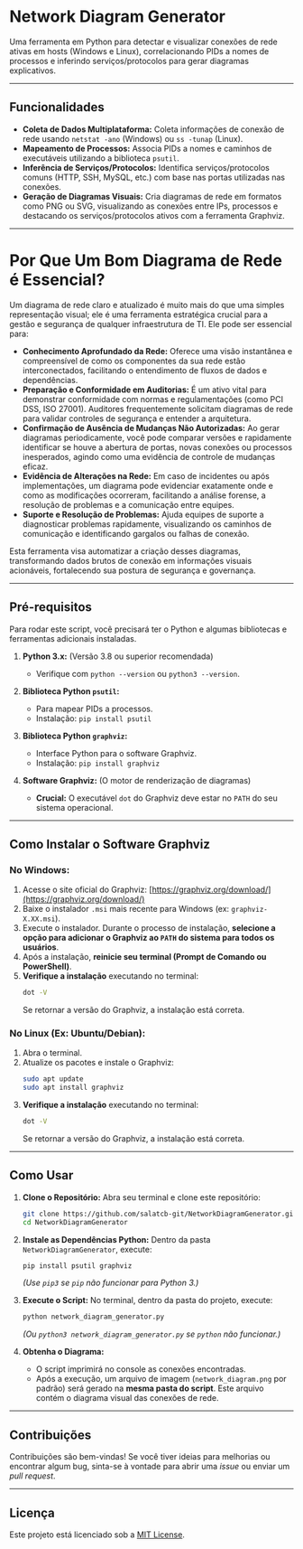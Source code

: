 # Network Diagram Generator

Uma ferramenta em Python para detectar e visualizar conexões de rede ativas em hosts (Windows e Linux), correlacionando PIDs a nomes de processos e inferindo serviços/protocolos para gerar diagramas explicativos.

---

## Funcionalidades

* **Coleta de Dados Multiplataforma:** Coleta informações de conexão de rede usando `netstat -ano` (Windows) ou `ss -tunap` (Linux).
* **Mapeamento de Processos:** Associa PIDs a nomes e caminhos de executáveis utilizando a biblioteca `psutil`.
* **Inferência de Serviços/Protocolos:** Identifica serviços/protocolos comuns (HTTP, SSH, MySQL, etc.) com base nas portas utilizadas nas conexões.
* **Geração de Diagramas Visuais:** Cria diagramas de rede em formatos como PNG ou SVG, visualizando as conexões entre IPs, processos e destacando os serviços/protocolos ativos com a ferramenta Graphviz.

---

# Por Que Um Bom Diagrama de Rede é Essencial?

Um diagrama de rede claro e atualizado é muito mais do que uma simples representação visual; ele é uma ferramenta estratégica crucial para a gestão e segurança de qualquer infraestrutura de TI. Ele pode ser essencial para:

* **Conhecimento Aprofundado da Rede:** Oferece uma visão instantânea e compreensível de como os componentes da sua rede estão interconectados, facilitando o entendimento de fluxos de dados e dependências.
* **Preparação e Conformidade em Auditorias:** É um ativo vital para demonstrar conformidade com normas e regulamentações (como PCI DSS, ISO 27001). Auditores frequentemente solicitam diagramas de rede para validar controles de segurança e entender a arquitetura.
* **Confirmação de Ausência de Mudanças Não Autorizadas:** Ao gerar diagramas periodicamente, você pode comparar versões e rapidamente identificar se houve a abertura de portas, novas conexões ou processos inesperados, agindo como uma evidência de controle de mudanças eficaz.
* **Evidência de Alterações na Rede:** Em caso de incidentes ou após implementações, um diagrama pode evidenciar exatamente onde e como as modificações ocorreram, facilitando a análise forense, a resolução de problemas e a comunicação entre equipes.
* **Suporte e Resolução de Problemas:** Ajuda equipes de suporte a diagnosticar problemas rapidamente, visualizando os caminhos de comunicação e identificando gargalos ou falhas de conexão.

Esta ferramenta visa automatizar a criação desses diagramas, transformando dados brutos de conexão em informações visuais acionáveis, fortalecendo sua postura de segurança e governança.

---

## Pré-requisitos

Para rodar este script, você precisará ter o Python e algumas bibliotecas e ferramentas adicionais instaladas.

1.  **Python 3.x:** (Versão 3.8 ou superior recomendada)
    * Verifique com `python --version` ou `python3 --version`.

2.  **Biblioteca Python `psutil`:**
    * Para mapear PIDs a processos.
    * Instalação: `pip install psutil`

3.  **Biblioteca Python `graphviz`:**
    * Interface Python para o software Graphviz.
    * Instalação: `pip install graphviz`

4.  **Software Graphviz:** (O motor de renderização de diagramas)
    * **Crucial:** O executável `dot` do Graphviz deve estar no `PATH` do seu sistema operacional.

---

## Como Instalar o Software Graphviz

### No Windows:

1.  Acesse o site oficial do Graphviz: [https://graphviz.org/download/](https://graphviz.org/download/)
2.  Baixe o instalador `.msi` mais recente para Windows (ex: `graphviz-X.XX.msi`).
3.  Execute o instalador. Durante o processo de instalação, **selecione a opção para adicionar o Graphviz ao `PATH` do sistema para todos os usuários**.
4.  Após a instalação, **reinicie seu terminal (Prompt de Comando ou PowerShell)**.
5.  **Verifique a instalação** executando no terminal:
    ```bash
    dot -V
    ```
    Se retornar a versão do Graphviz, a instalação está correta.

### No Linux (Ex: Ubuntu/Debian):

1.  Abra o terminal.
2.  Atualize os pacotes e instale o Graphviz:
    ```bash
    sudo apt update
    sudo apt install graphviz
    ```
3.  **Verifique a instalação** executando no terminal:
    ```bash
    dot -V
    ```
    Se retornar a versão do Graphviz, a instalação está correta.

---

## Como Usar

1.  **Clone o Repositório:**
    Abra seu terminal e clone este repositório:
    ```bash
    git clone https://github.com/salatcb-git/NetworkDiagramGenerator.git https://github.com/salatcb-git/NetworkDiagramGenerator.git
    cd NetworkDiagramGenerator
    ```
2.  **Instale as Dependências Python:**
    Dentro da pasta `NetworkDiagramGenerator`, execute:
    ```bash
    pip install psutil graphviz
    ```
    *(Use `pip3` se `pip` não funcionar para Python 3.)*

3.  **Execute o Script:**
    No terminal, dentro da pasta do projeto, execute:
    ```bash
    python network_diagram_generator.py
    ```
    *(Ou `python3 network_diagram_generator.py` se `python` não funcionar.)*

4.  **Obtenha o Diagrama:**
    * O script imprimirá no console as conexões encontradas.
    * Após a execução, um arquivo de imagem (`network_diagram.png` por padrão) será gerado na **mesma pasta do script**. Este arquivo contém o diagrama visual das conexões de rede.

---

## Contribuições

Contribuições são bem-vindas! Se você tiver ideias para melhorias ou encontrar algum bug, sinta-se à vontade para abrir uma *issue* ou enviar um *pull request*.

---

## Licença

Este projeto está licenciado sob a [MIT License](LICENSE).
